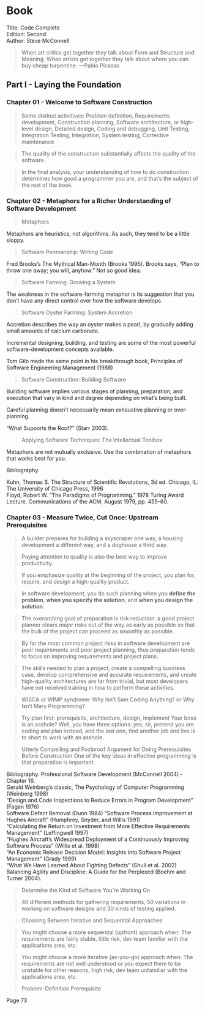 # Book

Title: Code Complete  
Edition: Second  
Author: Steve McConnell  

> When art critics get together they talk about Form and Structure and Meaning.
> When artists get together they talk about where you can buy cheap turpentine. —Pablo Picasso


## Part I - Laying the Foundation

### Chapter 01 - Welcome to Software Construction

> Some distinct activitives: Problem definition, Requirements development, Construction planning, Software architecture, or high-level design, Detailed design, Coding and debugging, Unit Testing, Integration Testing, Integration, System testing, Corrective maintenance

> The quality of the construction substantially affects the quality of the software.

> In the final analysis, your understanding of how to do construction determines how good a programmer you are, and that’s the subject of the rest of the book.


### Chapter 02 - Metaphors for a Richer Understanding of Software Development

> Metaphors

Metaphors are heuristics, not algorithms. As such, they tend to be a little sloppy.  

> Software Penmanship: Writing Code

Fred Brooks’s The Mythical Man-Month (Brooks 1995). Brooks says, “Plan to throw one away; you will, anyhow.” Not so good idea.  

> Software Farming: Growing a System

The weakness in the software-farming metaphor is its suggestion that you don’t have any direct control over how the software develops.  

> Software Oyster Farming: System Accretion

Accretion describes the way an oyster makes a pearl, by gradually adding small amounts of calcium carbonate.     

Incremental designing, building, and testing are some of the most powerful software-development concepts available.  

Tom Gilb made the same point in his breakthrough book, Principles of Software Engineering Management (1988)  

> Software Construction: Building Software

Building software implies various stages of planning, preparation, and execution that vary in kind and degree depending on what’s being built.  

Careful planning doesn’t necessarily mean exhaustive planning or over-planning.   

“What Supports the Roof?” (Starr 2003).

> Applying Software Techniques: The Intellectual Toolbox 

Metaphors are not mutually exclusive. Use the combination of metaphors that works best for you.  

Bibliography:

Kuhn, Thomas S. The Structure of Scientific Revolutions, 3d ed. Chicago, IL: The University of Chicago Press, 1996  
Floyd, Robert W. “The Paradigms of Programming.” 1978 Turing Award Lecture. Communications of the ACM, August 1979, pp. 455–60.  


### Chapter 03 - Measure Twice, Cut Once: Upstream Prerequisites

> A builder prepares for building a skyscraper one way, a housing development a different way, and a doghouse a third way.  

> Paying attention to quality is also the best way to improve productivity.  

> If you emphasize quality at the beginning of the project, you plan for, require, and design a high-quality product.  

>  In software development, you do such planning when you **define the problem**, **when you specify the solution**, and **when you design the solution**.

> The overarching goal of preparation is risk reduction: a good project planner clears major risks out of the way as early as possible so that the bulk of the project can proceed as smoothly as possible.

> By far the most common project risks in software development are poor requirements and poor project planning, thus preparation tends to focus on improving requirements and project plans.  

> The skills needed to plan a project, create a compelling business case, develop comprehensive and accurate requirements, and create high-quality architectures are far from trivial, but most developers have not received training in how to perform these activities.  

> WISCA or WIMP syndrome: Why Isn’t Sam Coding Anything? or Why Isn’t Mary Programming?

> Try plan first: prerequisite, architecture, design, implement
Your boss is an asshole?
Well, you have three options: yes, sir, pretend you are coding and plan instead, and the last one, find another job and live is to short to work with an asshole.  

> Utterly Compelling and Foolproof Argument for Doing Prerequisites Before Construction
One of the key ideas in effective programming is that preparation is important.  


Bibliography: Professional Software Development (McConnell 2004) - Chapter 16.  
              Gerald Weinberg’s classic, The Psychology of Computer Programming (Weinberg 1998)  
              “Design and Code Inspections to Reduce Errors in Program Development” (Fagan 1976)  
              Software Defect Removal (Dunn 1984)
              “Software Process Improvement at Hughes Aircraft” (Humphrey, Snyder, and Willis 1991)  
              “Calculating the Return on Investment from More Effective Requirements Management” (Leffingwell 1997)  
              “Hughes Aircraft’s Widespread Deployment of a Continuously Improving Software Process” (Willis et al. 1998)  
              “An Economic Release Decision Model: Insights into Software Project Management” (Grady 1999)  
              “What We Have Learned About Fighting Defects” (Shull et al. 2002)  
              Balancing Agility and Discipline: A Guide for the Perplexed (Boehm and Turner 2004).  


> Determine the Kind of Software You’re Working On

> 40 different methods for gathering requirements, 50 variations in working on software designs and 30 kinds of testing applied.  

> Choosing Between Iterative and Sequential Approaches  

> You might choose a more sequential (upfront) approach when: The requirements are fairly stable, little risk, dev team familiar with the applications area, etc.

> You might choose a more iterative (as-you-go) approach when: The requirements are not well understood or you expect them to be unstable for other reasons, high risk, dev team unfamiliar with the applications area, etc.

> Problem-Definition Prerequisite

Page 73

